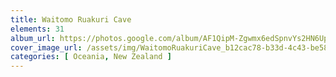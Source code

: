```yaml
---
title: Waitomo Ruakuri Cave
elements: 31
album_url: https://photos.google.com/album/AF1QipM-Zgwmx6edSpnvYs2HN6UpERm0srMSNcIl9gcb
cover_image_url: /assets/img/WaitomoRuakuriCave_b12cac78-b33d-4c43-be58-c24f209decf9.jpg
categories: [ Oceania, New Zealand ]
---
```

